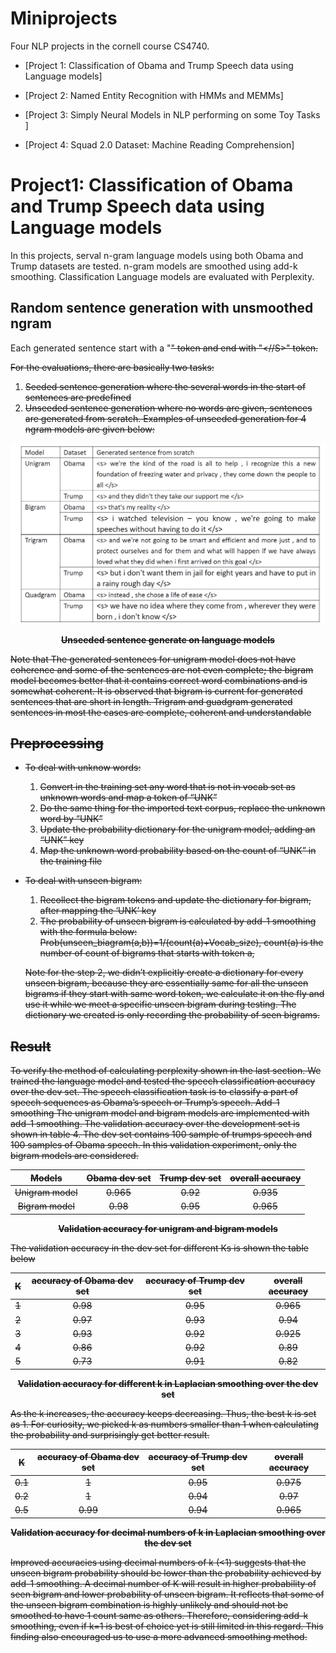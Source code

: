 # Miniprojects

Four NLP projects in the cornell course CS4740.

* [Project 1: Classification of Obama and Trump Speech data using Language models]

* [Project 2: Named Entity Recognition with HMMs and MEMMs]

* [Project 3: Simply Neural Models in NLP performing on some Toy Tasks ]

* [Project 4: Squad 2.0 Dataset: Machine Reading Comprehension]


# Project1: Classification of Obama and Trump Speech data using Language models

In this projects, serval n-gram language models using both Obama and Trump datasets are tested.
n-gram models are smoothed using add-k smoothing. Classification Language models are evaluated with Perplexity.


## Random sentence generation with unsmoothed ngram
   Each generated sentence start with a "<S>" token and end with "<//S>" token.
   
   For the evaluations, there are basically two tasks: 
   1. Seeded sentence generation where the several words in the start of sentences are predefined 
   2. Unseeded sentence generation where no words are given, sentences are generated from scratch. 
   Examples of unseeded generation for 4 ngram models are given below:
    
![IAMGE1](img/ngram.png)

<p align="center">
<b>Unseeded sentence generate on language models</b><br>
</p>
   
   Note that The generated sentences for unigram model does not have coherence and some of the sentences are not even complete; the bigram model becomes better that it contains correct word combinations and is somewhat coherent. It is observed that bigram is current for generated sentences that are short in length. Trigram and guadgram generated sentences in most the cases are complete, coherent and understandable 

## Preprocessing
* To deal with unknow words: 
   1. Convert in the training set any word that is not in vocab set as unknown words and map a token of “UNK” 
   2. Do the same thing for the imported text corpus, replace the unknown word by “UNK” 
   3. Update the probability dictionary for the unigram model, adding an “UNK” key 
   4. Map the unknown word probability based on the count of “UNK” in the training file 

* To deal with unseen bigram: 
   1. Recollect the bigram tokens and update the dictionary for bigram, after mapping the ‘UNK’ key 
   2. The probability of unseen bigram is calculated by add-1 smoothing with the formula below: 
      Prob(unseen_biagram(a,b))=1/(count(a)+Vocab_size), count(a) is the number of count of bigrams that starts with token a, 
   
   Note for the step 2, we didn’t explicitly create a dictionary for every unseen bigram, because they are essentially same for all the unseen bigrams if they start with same word token, we calculate it on the fly and use it while we meet a specific unseen bigram during testing. The dictionary we created is only recording the probability of seen bigrams. 


## Result

To verify the method of calculating perplexity shown in the last section. We trained the language model and tested the speech classification accuracy over the dev set. The speech classification task is to classify a part of speech sequences as Obama’s speech or Trump’s speech. 
Add-1 smoothing 
The unigram model and bigram models are implemented with add-1 smoothing. The validation accuracy over the development set is shown in table 4. The dev set contains 100 sample of trumps speech and 100 samples of Obama speech. In this validation experiment, only the bigram models are considered. 

|Models 	|Obama dev set |	Trump dev set |	overall accuracy| 
|:--------------:|:-----------:|:-----------:|:-------------:|
|Unigram model |	0.965 |	0.92 |	0.935| 
Bigram model 	|0.98 	|0.95 |	0.965 |
<p align="center">
  <b>Validation accuracy for unigram and bigram models</b><br>
</p>

The validation accuracy in the dev set for different Ks is shown the table below 

|K 	|accuracy of Obama dev set| 	accuracy of Trump dev set| 	overall accuracy| 
|:--------------:|:-----------:|:-----------:|:-------------:|
|1 	|0.98| 	0.95| 	0.965| 
|2 	|0.97| 	0.93| 	0.94|
|3 	|0.93| 	0.92| 	0.925| 
|4 	|0.86| 	0.92| 	0.89| 
|5 	|0.73| 	0.91| 	0.82| 
<p align="center">
  <b>Validation accuracy for different k in Laplacian smoothing over the dev set</b><br>
</p>

As the k increases, the accuracy keeps decreasing. Thus, the best k is set as 1. For curiosity, 
we picked k as numbers smaller than 1 when calculating the probability and surprisingly get better result.

|K 	|accuracy of Obama dev set| 	accuracy of Trump dev set| 	overall accuracy| 
|:--------------:|:-----------:|:-----------:|:-------------:|
|0.1| 	1 |	0.95 |	0.975| 
|0.2 |	1 |	0.94 |	0.97| 
|0.5| 	0.99| 	0.94| 	0.965| 

<p align="center">
  <b>Validation accuracy for decimal numbers of k in Laplacian smoothing over the dev set</b><br>
</p>

Improved accuracies using decimal numbers of k (<1) suggests that the unseen bigram probability should be lower than the probability achieved by add-1 smoothing. A decimal number of K will result in higher probability of seen bigram and lower probability of unseen bigram. It reflects that some of the unseen bigram combination is highly unlikely and should not be smoothed to have 1 count same as others. Therefore, considering add-k smoothing, even if k=1 is best of choice yet is still limited in this regard. This finding also encouraged us to use a more advanced smoothing method.


